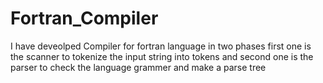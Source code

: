 # Fortran_Compiler
I have deveolped Compiler for fortran language in two phases first one is the scanner to tokenize the input string into tokens and second one is the parser to check the language grammer and make a parse tree

